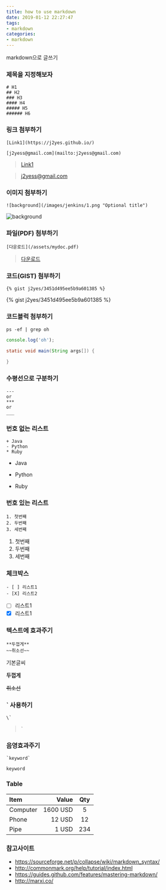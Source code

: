 ```yaml
---
title: how to use markdown
date: 2019-01-12 22:27:47
tags:
- markdown
categories:
- markdown
---
```


markdown으로 글쓰기

### 제목을 지정해보자

```
# H1
## H2
### H3
#### H4
##### H5
###### H6
```

### 링크 첨부하기

```
[Link1](https://j2yes.github.io/)

[j2yess@gmail.com](mailto:j2yess@gmail.com)
```
> [Link1](https://j2yes.github.io/)

> [j2yess@gmail.com](mailto:j2yess@gmail.com)

### 이미지 첨부하기

```
![background](/images/jenkins/1.png "Optional title")
```

![background](/images/jenkins/1.png "Optional title")

### 파일(PDF) 첨부하기

```
[다운로드](/assets/mydoc.pdf)
```

> [다운로드](/assets/mydoc.pdf)

### 코드(GIST) 첨부하기

```
{% gist j2yes/3451d495ee5b9a601385 %}
```
{% gist j2yes/3451d495ee5b9a601385 %}

### 코드블럭 첨부하기

```sbtshell
ps -ef | grep oh
```

```javascript
console.log('oh');
```

```java
static void main(String args[]) {
    
}
```
    

### 수평선으로 구분하기

```
---
or
***
or
___
```

### 번호 없는 리스트

```
+ Java
- Python
* Ruby
```

+ Java
- Python
* Ruby

### 번호 있는 리스트

```
1. 첫번째
2. 두번째
3. 세번째
```

1. 첫번째
2. 두번째
3. 세번째

### 체크박스 

```
- [ ] 리스트1
- [X] 리스트2
```

- [ ] 리스트1
- [X] 리스트1

### 텍스트에 효과주기

```
**두껍게**
~~취소선~~
```

기본글씨

**두껍게**

~~취소선~~

### \` 사용하기

```
\`
```

> \`

### 음영효과주기

```
`keyword`
```

`keyword`


### Table
| Item      |    Value | Qty  |
| :-------- | --------:| :--: |
| Computer  | 1600 USD |  5   |
| Phone     |   12 USD |  12  |
| Pipe      |    1 USD | 234  |


### 참고사이트
* https://sourceforge.net/p/collapse/wiki/markdown_syntax/
* http://commonmark.org/help/tutorial/index.html
* https://guides.github.com/features/mastering-markdown/
* http://marxi.co/